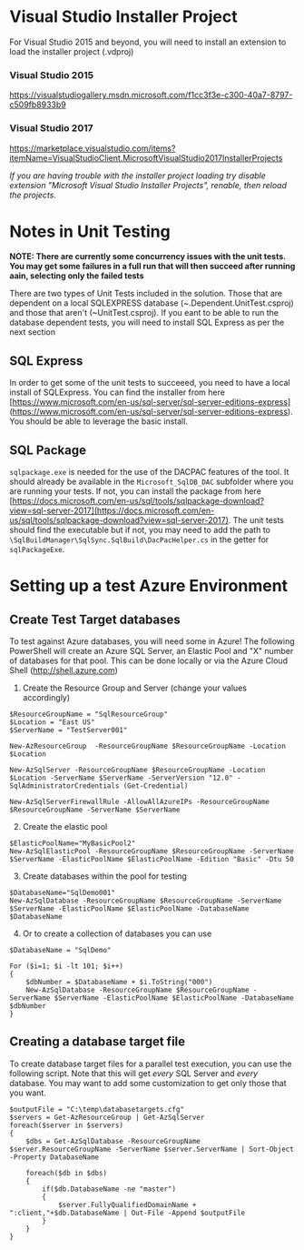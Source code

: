 # Visual Studio Installer Project
For Visual Studio 2015 and beyond, you will need to install an extension to load the installer project (.vdproj) 

### Visual Studio 2015
https://visualstudiogallery.msdn.microsoft.com/f1cc3f3e-c300-40a7-8797-c509fb8933b9

### Visual Studio 2017
https://marketplace.visualstudio.com/items?itemName=VisualStudioClient.MicrosoftVisualStudio2017InstallerProjects


_If you are having trouble with the installer project loading try disable extension "Microsoft Visual Studio Installer Projects", renable, then reload the projects._


# Notes in Unit Testing

**NOTE: There are currently some concurrency issues with the unit tests. You may get some failures in a full run that will then succeed after running aain, selecting only the failed tests** 

There are two types of Unit Tests included in the solution. Those that are dependent on a local SQLEXPRESS database (~.Dependent.UnitTest.csproj) and those that aren't (~UnitTest.csproj). If you eant to be able to run the database dependent tests, you will need to install SQL Express as per the next section

## SQL Express
In order to get some of the unit tests to succeeed, you need to have a local install of SQLExpress. You can find the installer from here [https://www.microsoft.com/en-us/sql-server/sql-server-editions-express] (https://www.microsoft.com/en-us/sql-server/sql-server-editions-express). You should be able to leverage the basic install.

## SQL Package
`sqlpackage.exe` is needed for the use of the DACPAC features of the tool. It should already be available in the `Microsoft_SqlDB_DAC` subfolder where you are running your tests. If not, you can install the package from here [https://docs.microsoft.com/en-us/sql/tools/sqlpackage-download?view=sql-server-2017](https://docs.microsoft.com/en-us/sql/tools/sqlpackage-download?view=sql-server-2017). The unit tests should find the executable but if not, you may need to add the path to `\SqlBuildManager\SqlSync.SqlBuild\DacPacHelper.cs` in the getter for `sqlPackageExe`.

# Setting up a test Azure Environment

## Create Test Target databases
To test against Azure databases, you will need some in Azure! The following PowerShell will create an Azure SQL Server, an Elastic Pool and "X" number of databases for that pool. This can be done locally or via the Azure Cloud Shell (http://shell.azure.com)

1. Create the Resource Group and Server (change your values accordingly)

```
$ResourceGroupName = "SqlResourceGroup"
$Location = "East US"
$ServerName = "TestServer001"

New-AzResourceGroup  -ResourceGroupName $ResourceGroupName -Location $Location 

New-AzSqlServer -ResourceGroupName $ResourceGroupName -Location $Location -ServerName $ServerName -ServerVersion "12.0" -SqlAdministratorCredentials (Get-Credential)

New-AzSqlServerFirewallRule -AllowAllAzureIPs -ResourceGroupName $ResourceGroupName -ServerName $ServerName

```

2. Create the elastic pool

```
$ElasticPoolName="MyBasicPool2"
New-AzSqlElasticPool -ResourceGroupName $ResourceGroupName -ServerName $ServerName -ElasticPoolName $ElasticPoolName -Edition "Basic" -Dtu 50 
```

3. Create databases within the pool for testing

```
$DatabaseName="SqlDemo001"
New-AzSqlDatabase -ResourceGroupName $ResourceGroupName -ServerName $ServerName -ElasticPoolName $ElasticPoolName -DatabaseName $DatabaseName
```

4. Or to create a collection of databases you  can use

```
$DatabaseName = "SqlDemo"

For ($i=1; $i -lt 101; $i++) 
{
    $dbNumber = $DatabaseName + $i.ToString("000")
    New-AzSqlDatabase -ResourceGroupName $ResourceGroupName -ServerName $ServerName -ElasticPoolName $ElasticPoolName -DatabaseName $dbNumber
}
```

## Creating a database target file
To create database target files for a parallel test execution, you can use the following script. Note that this will get _every_ SQL Server and _every_ database. You may want to add some customization to get only those that you want.

```
$outputFile = "C:\temp\databasetargets.cfg"
$servers = Get-AzResourceGroup | Get-AzSqlServer
foreach($server in $servers)
{
    $dbs = Get-AzSqlDatabase -ResourceGroupName $server.ResourceGroupName -ServerName $server.ServerName | Sort-Object -Property DatabaseName
    
    foreach($db in $dbs)
    {
        if($db.DatabaseName -ne "master")
        {
            $server.FullyQualifiedDomainName + ":client,"+$db.DatabaseName | Out-File -Append $outputFile
        }
    }
}
```
